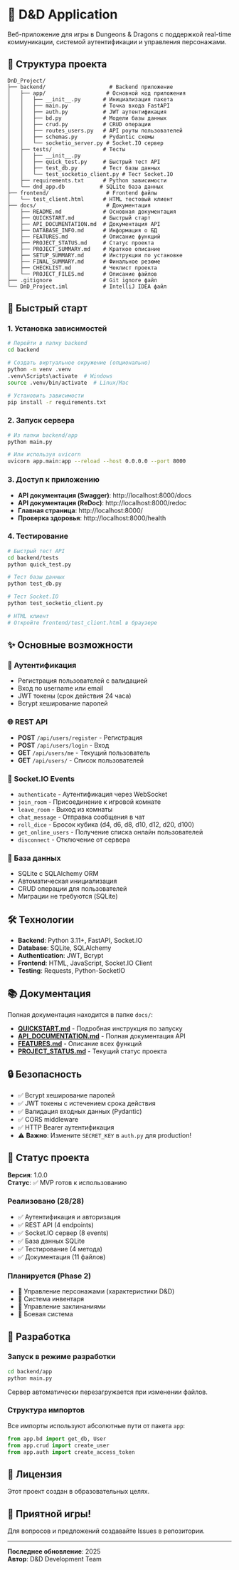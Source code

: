 # 🎲 D&D Application

Веб-приложение для игры в Dungeons & Dragons с поддержкой real-time коммуникации, системой аутентификации и управления персонажами.

## 📁 Структура проекта

```
DnD_Project/
├── backend/                    # Backend приложение
│   ├── app/                   # Основной код приложения
│   │   ├── __init__.py       # Инициализация пакета
│   │   ├── main.py           # Точка входа FastAPI
│   │   ├── auth.py           # JWT аутентификация
│   │   ├── bd.py             # Модели базы данных
│   │   ├── crud.py           # CRUD операции
│   │   ├── routes_users.py   # API роуты пользователей
│   │   ├── schemas.py        # Pydantic схемы
│   │   └── socketio_server.py # Socket.IO сервер
│   ├── tests/                # Тесты
│   │   ├── __init__.py
│   │   ├── quick_test.py     # Быстрый тест API
│   │   ├── test_db.py        # Тест базы данных
│   │   └── test_socketio_client.py # Тест Socket.IO
│   ├── requirements.txt      # Python зависимости
│   └── dnd_app.db           # SQLite база данных
├── frontend/                  # Frontend файлы
│   └── test_client.html      # HTML тестовый клиент
├── docs/                      # Документация
│   ├── README.md             # Основная документация
│   ├── QUICKSTART.md         # Быстрый старт
│   ├── API_DOCUMENTATION.md  # Документация API
│   ├── DATABASE_INFO.md      # Информация о БД
│   ├── FEATURES.md           # Описание функций
│   ├── PROJECT_STATUS.md     # Статус проекта
│   ├── PROJECT_SUMMARY.md    # Краткое описание
│   ├── SETUP_SUMMARY.md      # Инструкции по установке
│   ├── FINAL_SUMMARY.md      # Финальное резюме
│   ├── CHECKLIST.md          # Чеклист проекта
│   └── PROJECT_FILES.md      # Описание файлов
├── .gitignore                # Git ignore файл
└── DnD_Project.iml           # IntelliJ IDEA файл

```

## 🚀 Быстрый старт

### 1. Установка зависимостей

```bash
# Перейти в папку backend
cd backend

# Создать виртуальное окружение (опционально)
python -m venv .venv
.venv\Scripts\activate  # Windows
source .venv/bin/activate  # Linux/Mac

# Установить зависимости
pip install -r requirements.txt
```

### 2. Запуск сервера

```bash
# Из папки backend/app
python main.py

# Или используя uvicorn
uvicorn app.main:app --reload --host 0.0.0.0 --port 8000
```

### 3. Доступ к приложению

- **API документация (Swagger)**: http://localhost:8000/docs
- **API документация (ReDoc)**: http://localhost:8000/redoc
- **Главная страница**: http://localhost:8000/
- **Проверка здоровья**: http://localhost:8000/health

### 4. Тестирование

```bash
# Быстрый тест API
cd backend/tests
python quick_test.py

# Тест базы данных
python test_db.py

# Тест Socket.IO
python test_socketio_client.py

# HTML клиент
# Откройте frontend/test_client.html в браузере
```

## ✨ Основные возможности

### 🔐 Аутентификация
- Регистрация пользователей с валидацией
- Вход по username или email
- JWT токены (срок действия 24 часа)
- Bcrypt хеширование паролей

### 🌐 REST API
- **POST** `/api/users/register` - Регистрация
- **POST** `/api/users/login` - Вход
- **GET** `/api/users/me` - Текущий пользователь
- **GET** `/api/users/` - Список пользователей

### 🔌 Socket.IO Events
- `authenticate` - Аутентификация через WebSocket
- `join_room` - Присоединение к игровой комнате
- `leave_room` - Выход из комнаты
- `chat_message` - Отправка сообщения в чат
- `roll_dice` - Бросок кубика (d4, d6, d8, d10, d12, d20, d100)
- `get_online_users` - Получение списка онлайн пользователей
- `disconnect` - Отключение от сервера

### 💾 База данных
- SQLite с SQLAlchemy ORM
- Автоматическая инициализация
- CRUD операции для пользователей
- Миграции не требуются (SQLite)

## 🛠️ Технологии

- **Backend**: Python 3.11+, FastAPI, Socket.IO
- **Database**: SQLite, SQLAlchemy
- **Authentication**: JWT, Bcrypt
- **Frontend**: HTML, JavaScript, Socket.IO Client
- **Testing**: Requests, Python-SocketIO

## 📚 Документация

Полная документация находится в папке `docs/`:

- **[QUICKSTART.md](docs/QUICKSTART.md)** - Подробная инструкция по запуску
- **[API_DOCUMENTATION.md](docs/API_DOCUMENTATION.md)** - Полная документация API
- **[FEATURES.md](docs/FEATURES.md)** - Описание всех функций
- **[PROJECT_STATUS.md](docs/PROJECT_STATUS.md)** - Текущий статус проекта

## 🔒 Безопасность

- ✅ Bcrypt хеширование паролей
- ✅ JWT токены с истечением срока действия
- ✅ Валидация входных данных (Pydantic)
- ✅ CORS middleware
- ✅ HTTP Bearer аутентификация
- ⚠️ **Важно**: Измените `SECRET_KEY` в `auth.py` для production!

## 🎯 Статус проекта

**Версия**: 1.0.0  
**Статус**: ✅ MVP готов к использованию

### Реализовано (28/28)
- ✅ Аутентификация и авторизация
- ✅ REST API (4 endpoints)
- ✅ Socket.IO сервер (8 events)
- ✅ База данных SQLite
- ✅ Тестирование (4 метода)
- ✅ Документация (11 файлов)

### Планируется (Phase 2)
- 🔄 Управление персонажами (характеристики D&D)
- 🔄 Система инвентаря
- 🔄 Управление заклинаниями
- 🔄 Боевая система

## 🤝 Разработка

### Запуск в режиме разработки

```bash
cd backend/app
python main.py
```

Сервер автоматически перезагружается при изменении файлов.

### Структура импортов

Все импорты используют абсолютные пути от пакета `app`:

```python
from app.bd import get_db, User
from app.crud import create_user
from app.auth import create_access_token
```

## 📝 Лицензия

Этот проект создан в образовательных целях.

## 🎲 Приятной игры!

Для вопросов и предложений создавайте Issues в репозитории.

---

**Последнее обновление**: 2025  
**Автор**: D&D Development Team